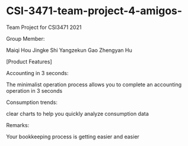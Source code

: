 # CSI-3471-team-project-4-amigos-
Team Project for CSI3471 2021

Group Member:

  Maiqi Hou
  Jingke Shi
  Yangzekun Gao
  Zhengyan Hu


[Product Features]

Accounting in 3 seconds: 

The minimalist operation process allows you to complete an accounting operation in 3 seconds

Consumption trends: 

clear charts to help you quickly analyze consumption data

Remarks: 

Your bookkeeping process is getting easier and easier

